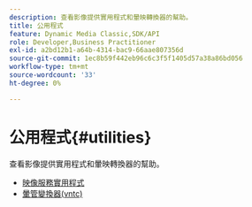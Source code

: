```yaml
---
description: 查看影像提供實用程式和暈映轉換器的幫助。
title: 公用程式
feature: Dynamic Media Classic,SDK/API
role: Developer,Business Practitioner
exl-id: a2bd12b1-a64b-4314-bac9-66aae807356d
source-git-commit: 1ec8b59f442eb96c6c3f5f1405d57a38a86bd056
workflow-type: tm+mt
source-wordcount: '33'
ht-degree: 0%

---
```


# 公用程式{#utilities}

查看影像提供實用程式和暈映轉換器的幫助。

* [映像服務實用程式](/help/aem-is-ir-api/is-api/is-utils/utilities/c-utils-home.md)
* [暈管變換器(vntc)](/help/aem-is-ir-api/utilities/c-ir-vignette-converter-vntc/c-ir-vignette-converter-vntc.md)
